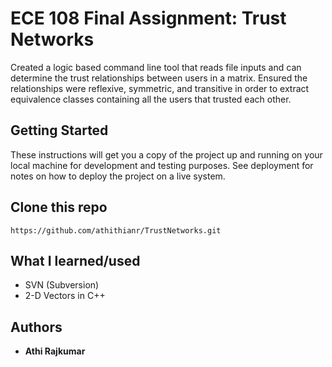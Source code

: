 # ECE 108 Final Assignment: Trust Networks

Created a logic based command line tool that reads file inputs and can determine the trust relationships between users in a matrix. Ensured the relationships were reflexive, symmetric, and transitive in order to extract equivalence classes containing all the users that trusted each other. 


## Getting Started

These instructions will get you a copy of the project up and running on your local machine for development and testing purposes. See deployment for notes on how to deploy the project on a live system.


## Clone this repo 

```
https://github.com/athithianr/TrustNetworks.git
```

## What I learned/used

* SVN (Subversion)
* 2-D Vectors in C++


## Authors

* **Athi Rajkumar** 
